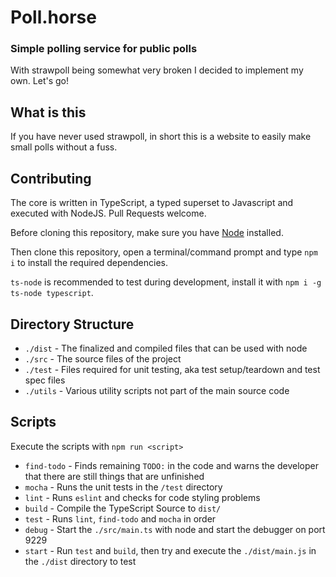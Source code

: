# Poll.horse
### Simple polling service for public polls
With strawpoll being somewhat very broken I decided to implement my own. Let's go!

## What is this
If you have never used strawpoll, in short this is a website to easily make small polls without a fuss.


## Contributing
The core is written in TypeScript, a typed superset to Javascript and executed with NodeJS. Pull Requests welcome.

Before cloning this repository, make sure you have [Node](https://www.nodejs.org/) installed.

Then clone this repository, open a terminal/command prompt and type `npm i` to install the required dependencies.

`ts-node` is recommended to test during development, install it with `npm i -g ts-node typescript`.

## Directory Structure
- `./dist` - The finalized and compiled files that can be used with node
- `./src` - The source files of the project
- `./test` - Files required for unit testing, aka test setup/teardown and test spec files
- `./utils` - Various utility scripts not part of the main source code

## Scripts
Execute the scripts with `npm run <script>`

- `find-todo` - Finds remaining `TODO:` in the code and warns the developer that there are still things that are unfinished
- `mocha` - Runs the unit tests in the `/test` directory
- `lint` - Runs `eslint` and checks for code styling problems
- `build` - Compile the TypeScript Source to `dist/`
- `test` - Runs `lint`, `find-todo` and `mocha` in order
- `debug` - Start the `./src/main.ts` with node and start the debugger on port 9229
- `start` - Run `test` and `build`, then try and execute the `./dist/main.js` in the `./dist` directory to test